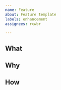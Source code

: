 ```yaml
---
name: Feature
about: Feature template
labels: enhancement
assignees: rcwbr

---
```


## What



## Why



## How


